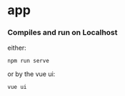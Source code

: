 # app

### Compiles and run on Localhost
either:
```
npm run serve
```
or by the vue ui:
```
vue ui
```


